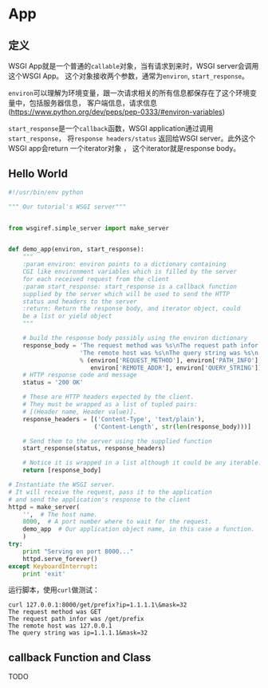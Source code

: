 # App

## 定义

WSGI App就是一个普通的`callable`对象，当有请求到来时，WSGI server会调用这个WSGI App。
这个对象接收两个参数，通常为`environ`, `start_response`。

`environ`可以理解为环境变量，跟一次请求相关的所有信息都保存在了这个环境变量中，包括服务器信息，
客户端信息，请求信息(https://www.python.org/dev/peps/pep-0333/#environ-variables)

`start_response`是一个`callback`函数，WSGI application通过调用`start_response`，
将`response headers/status` 返回给WSGI server。此外这个WSGI app会return 一个iterator对象 ，
这个iterator就是response body。

## Hello World


``` python
#!/usr/bin/env python

""" Our tutorial's WSGI server"""


from wsgiref.simple_server import make_server


def demo_app(environ, start_response):
    """
    :param environ: environ points to a dictionary containing
    CGI like environment variables which is filled by the server
    for each received request from the client
    :param start_response: start_response is a callback function
    supplied by the server which will be used to send the HTTP
    status and headers to the server
    :return: Return the response body, and iterator object, could
    be a list or yield object
    """

    # build the response body possibly using the environ dictionary
    response_body = 'The request method was %s\nThe request path infor was %s\n' \
                    'The remote host was %s\nThe query string was %s\n' \
                    % (environ['REQUEST_METHOD'], environ['PATH_INFO'],
                       environ['REMOTE_ADDR'], environ['QUERY_STRING'])
    # HTTP response code and message
    status = '200 OK'

    # These are HTTP headers expected by the client.
    # They must be wrapped as a list of tupled pairs:
    # [(Header name, Header value)].
    response_headers = [('Content-Type', 'text/plain'),
                        ('Content-Length', str(len(response_body)))]

    # Send them to the server using the supplied function
    start_response(status, response_headers)

    # Notice it is wrapped in a list although it could be any iterable.
    return [response_body]

# Instantiate the WSGI server.
# It will receive the request, pass it to the application
# and send the application's response to the client
httpd = make_server(
    '',  # The host name.
    8000,  # A port number where to wait for the request.
    demo_app  # Our application object name, in this case a function.
    )
try:
    print "Serving on port 8000..."
    httpd.serve_forever()
except KeyboardInterrupt:
    print 'exit'
```

运行脚本，使用`curl`做测试：

```
curl 127.0.0.1:8000/get/prefix?ip=1.1.1.1\&mask=32       
The request method was GET
The request path infor was /get/prefix
The remote host was 127.0.0.1
The query string was ip=1.1.1.1&mask=32
```

## callback Function and Class

TODO